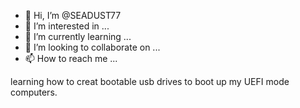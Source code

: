 - 👋 Hi, I’m @SEADUST77
- 👀 I’m interested in ...
- 🌱 I’m currently learning ...
- 💞️ I’m looking to collaborate on ...
- 📫 How to reach me ...

<!---
SEADUST77/SEADUST77 is a ✨ special ✨ repository because its `README.md` (this file) appears on your GitHub profile.
You can click the Preview link to take a look at your changes.
--->learning how to creat bootable usb drives to boot up my UEFI mode computers.
